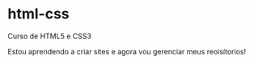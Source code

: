 # html-css
 Curso de HTML5 e CSS3 

 Estou aprendendo a criar sites e agora vou gerenciar meus reoisítorios!

